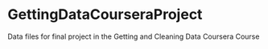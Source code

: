GettingDataCourseraProject
==========================

Data files for final project in the Getting and Cleaning Data Coursera Course
